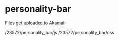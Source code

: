 personality-bar
===============

Files get uploaded to Akamai:

/23572/personality_bar/js
/23572/personality_bar/css
